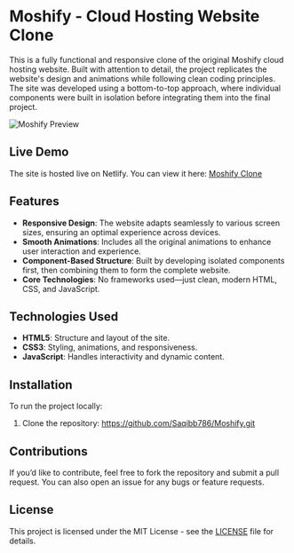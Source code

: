 # Moshify - Cloud Hosting Website Clone

This is a fully functional and responsive clone of the original Moshify cloud hosting website. Built with attention to detail, the project replicates the website's design and animations while following clean coding principles. The site was developed using a bottom-to-top approach, where individual components were built in isolation before integrating them into the final project.

![Moshify Preview](./image/Moshify-thumbnail.jpg)

## Live Demo
The site is hosted live on Netlify. You can view it here: [Moshify Clone](https://moshify-by-saqib.netlify.app/)

## Features
- **Responsive Design**: The website adapts seamlessly to various screen sizes, ensuring an optimal experience across devices.
- **Smooth Animations**: Includes all the original animations to enhance user interaction and experience.
- **Component-Based Structure**: Built by developing isolated components first, then combining them to form the complete website.
- **Core Technologies**: No frameworks used—just clean, modern HTML, CSS, and JavaScript.
  
## Technologies Used
- **HTML5**: Structure and layout of the site.
- **CSS3**: Styling, animations, and responsiveness.
- **JavaScript**: Handles interactivity and dynamic content.
  
## Installation
To run the project locally:

1. Clone the repository: 
    https://github.com/Saqibb786/Moshify.git

## Contributions
If you’d like to contribute, feel free to fork the repository and submit a pull request. You can also open an issue for any bugs or feature requests.

## License
This project is licensed under the MIT License - see the [LICENSE](LICENSE) file for details.
